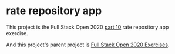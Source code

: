 # rate repository app

This project is the Full Stack Open 2020 [part 10](https://fullstackopen.com/en/part10) rate repository app exercise.

And this project's parent project is [Full Stack Open 2020 Exercises](https://github.com/Zeroto521/Full-Stack-Open-2020-Exercises).

